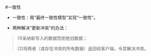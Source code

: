#一致性
* 一致性：用“最终一致性模型”实现“一致性”。

* 两种解决“更新冲突”的办法：
>(1)采纳新写入的数据而拒绝旧数据；
>
>(2)将两者（或存在冲突的所有数据）返回给客户端，令其解决冲突。